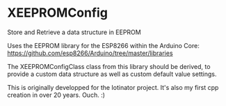 # XEEPROMConfig
Store and Retrieve a data structure in EEPROM

Uses the EEPROM library for the ESP8266 within the Arduino Core:
https://github.com/esp8266/Arduino/tree/master/libraries

The XEEPROMConfigClass class from this library should be derived, to provide a custom data structure as well as custom default value settings.

This is originally developped for the Iotinator project. It's also my first cpp creation in over 20 years. Ouch. :)
